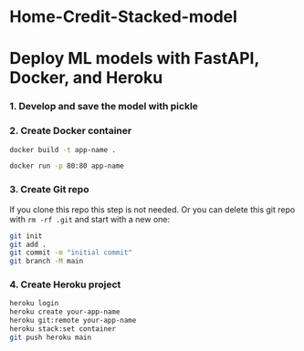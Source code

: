 # Home-Credit-Stacked-model

# Deploy ML models with FastAPI, Docker, and Heroku

### 1. Develop and save the model with pickle

### 2. Create Docker container

```bash
docker build -t app-name .

docker run -p 80:80 app-name
```

### 3. Create Git repo

If you clone this repo this step is not needed. Or you can delete this git repo with `rm -rf .git` and start with a new one:

```bash
git init
git add .
git commit -m "initial commit"
git branch -M main
```

### 4. Create Heroku project

```bash
heroku login
heroku create your-app-name
heroku git:remote your-app-name
heroku stack:set container
git push heroku main
```
